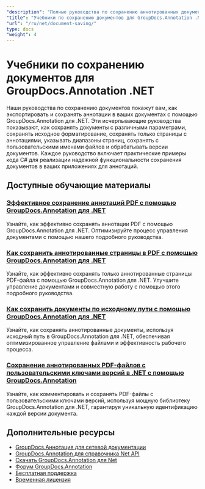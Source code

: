 ```yaml
---
"description": "Полные руководства по сохранению аннотированных документов с различными параметрами с использованием GroupDocs.Annotation для .NET."
"title": "Учебники по сохранению документов для GroupDocs.Annotation .NET"
"url": "/ru/net/document-saving/"
type: docs
"weight": 4
---
```


# Учебники по сохранению документов для GroupDocs.Annotation .NET

Наши руководства по сохранению документов покажут вам, как экспортировать и сохранять аннотации в ваших документах с помощью GroupDocs.Annotation для .NET. Эти исчерпывающие руководства показывают, как сохранять документы с различными параметрами, сохранять исходное форматирование, сохранять только страницы с аннотациями, указывать диапазоны страниц, сохранять с пользовательскими именами файлов и обрабатывать версии документов. Каждое руководство включает практические примеры кода C# для реализации надежной функциональности сохранения документов в ваших приложениях для аннотаций.

## Доступные обучающие материалы

### [Эффективное сохранение аннотаций PDF с помощью GroupDocs.Annotation для .NET](./save-pdf-annotations-groupdocs-dotnet/)
Узнайте, как эффективно сохранять аннотации PDF с помощью GroupDocs.Annotation для .NET. Оптимизируйте процесс управления документами с помощью нашего подробного руководства.

### [Как сохранить аннотированные страницы в PDF с помощью GroupDocs.Annotation для .NET](./mastering-groupdocs-annotation-save-annotated-pdf-pages/)
Узнайте, как эффективно сохранять только аннотированные страницы PDF-файла с помощью GroupDocs.Annotation для .NET. Улучшите управление документами и совместную работу с помощью этого подробного руководства.

### [Как сохранить документы по исходному пути с помощью GroupDocs.Annotation для .NET](./save-document-same-path-groupdocs-annotation-net/)
Узнайте, как сохранять аннотированные документы, используя исходный путь в GroupDocs.Annotation для .NET, обеспечивая оптимизированное управление файлами и эффективность рабочего процесса.

### [Сохранение аннотированных PDF-файлов с пользовательскими ключами версий в .NET с помощью GroupDocs.Annotation](./annotate-pdf-custom-version-key-groupdocs-net/)
Узнайте, как комментировать и сохранять PDF-файлы с пользовательскими ключами версий, используя мощную библиотеку GroupDocs.Annotation для .NET, гарантируя уникальную идентификацию каждой версии документа.

## Дополнительные ресурсы

- [GroupDocs.Аннотация для сетевой документации](https://docs.groupdocs.com/annotation/net/)
- [GroupDocs.Annotation для справочника Net API](https://reference.groupdocs.com/annotation/net/)
- [Скачать GroupDocs.Annotation для Net](https://releases.groupdocs.com/annotation/net/)
- [Форум GroupDocs.Annotation](https://forum.groupdocs.com/c/annotation)
- [Бесплатная поддержка](https://forum.groupdocs.com/)
- [Временная лицензия](https://purchase.groupdocs.com/temporary-license/)